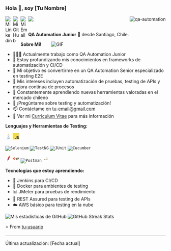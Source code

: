 <h3 title="hehehe"> Hola 👋, soy [Tu Nombre] </h3>

<p><img align="right" src="https://github.com/Adam-pw/Adam-pw/blob/main/animation_500_kxa883sd.gif" alt="qa-automation" /></p>

<a href="https://www.linkedin.com/in/tu-linkedin/">
  <img align="left" alt="Mi Linkedin" width="24px" src="https://cdn.jsdelivr.net/npm/simple-icons@v3/icons/linkedin.svg" />
</a>
<a href="https://github.com/tu-usuario">
  <img align="left" alt="Mi GitHub" width="24px" src="https://cdn.jsdelivr.net/npm/simple-icons@v3/icons/github.svg" />
</a>
<a href="mailto:tu-email@gmail.com">
  <img align="left" alt="Mi Email" width="24px" src="https://cdn.jsdelivr.net/npm/simple-icons@v3/icons/gmail.svg" />
</a>

<img src="https://komarev.com/ghpvc/?username=tu-usuario&color=blueviolet" align="left">

<br />
<br />

 **QA Automation Junior** 🚀 desde Santiago, Chile.
 
  <img align="right" alt="GIF" src="https://media.giphy.com/media/qgQUggAC3Pfv687qPC/giphy.gif" width="360px"/>

**Sobre Mí!**

- 👨🏽‍💻 Actualmente trabajo como QA Automation Junior
- 🌱 Estoy profundizando mis conocimientos en frameworks de automatización y CI/CD
- 🎯 Mi objetivo es convertirme en un QA Automation Senior especializado en testing E2E
- 🤔 Mis intereses incluyen automatización de pruebas, testing de APIs y mejora continua de procesos
- 💼 Constantemente aprendiendo nuevas herramientas valoradas en el mercado chileno
- 💬 ¡Pregúntame sobre testing y automatización!
- 📫 Contáctame en [tu-email@gmail.com](mailto:tu-email@gmail.com)
- 📝 Ver mi [Curriculum Vitae](https://drive.google.com/tu-link) para más información

**Lenguajes y Herramientas de Testing:**  

<!-- Lenguajes de Programación -->
<code><img height="20" src="https://raw.githubusercontent.com/github/explore/80688e429a7d4ef2fca1e82350fe8e3517d3494d/topics/java/java.png" alt="Java"></code>
<code><img height="20" src="https://raw.githubusercontent.com/github/explore/80688e429a7d4ef2fca1e82350fe8e3517d3494d/topics/javascript/javascript.png" alt="JavaScript"></code>

<!-- Frameworks de Testing -->
<code><img height="20" src="https://www.selenium.dev/images/selenium_logo_square_green.png" alt="Selenium"></code>
<code><img height="20" src="https://avatars.githubusercontent.com/u/12528662?s=20&v=4" alt="TestNG"></code>
<code><img height="20" src="https://junit.org/junit4/images/junit-logo.png" alt="JUnit"></code>
<code><img height="20" src="https://cucumber.io/images/cucumber-logo.png" alt="Cucumber"></code>

<!-- Herramientas -->
<code><img height="20" src="https://raw.githubusercontent.com/github/explore/80688e429a7d4ef2fca1e82350fe8e3517d3494d/topics/maven/maven.png" alt="Maven"></code>
<code><img height="20" src="https://raw.githubusercontent.com/github/explore/80688e429a7d4ef2fca1e82350fe8e3517d3494d/topics/git/git.png" alt="Git"></code>
<code><img height="20" src="https://www.vectorlogo.zone/logos/getpostman/getpostman-icon.svg" alt="Postman"></code>
<code><img height="20" src="https://raw.githubusercontent.com/github/explore/80688e429a7d4ef2fca1e82350fe8e3517d3494d/topics/mysql/mysql.png" alt="SQL"></code>

**Tecnologías que estoy aprendiendo:**
- 🔧 Jenkins para CI/CD
- 🐳 Docker para ambientes de testing
- 📊 JMeter para pruebas de rendimiento
- 🔄 REST Assured para testing de APIs
- ☁️ AWS básico para testing en la nube

<img src="https://github-readme-stats.vercel.app/api?username=tu-usuario&show_icons=true&hide_border=true&count_private=true&theme=shades-of-purple&icon_color=fad000" alt="Mis estadísticas de GitHub">

<img src="https://github-readme-streak-stats.herokuapp.com/?user=tu-usuario&theme=shades-of-purple&hide_border=true" alt="GitHub Streak Stats">

⭐️ From [tu-usuario](https://github.com/tu-usuario)

----
Última actualización: [Fecha actual]
